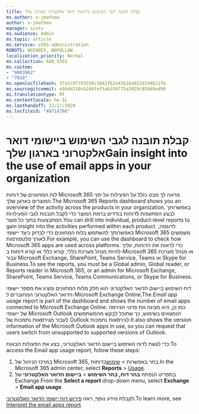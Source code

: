 ```yaml
---
title: קבלת תובנה לגבי השימוש ביישומי דואר אלקטרוני בארגון שלך
ms.author: v-jmathew
author: v-jmathew
manager: scotv
ms.audience: Admin
ms.topic: article
ms.service: o365-administration
ROBOTS: NOINDEX, NOFOLLOW
localization_priority: Normal
ms.collection: Adm_O365
ms.custom:
- "9003962"
- "7018"
ms.openlocfilehash: 37a1c97793558c3842f62e43616a022d194611fb
ms.sourcegitcommit: e56dd310cb2d4fef5ab339775a3929c85b69ed99
ms.translationtype: MT
ms.contentlocale: he-IL
ms.lasthandoff: 12/17/2020
ms.locfileid: "49714786"
---
```

# <a name="gain-insight-into-the-use-of-email-apps-in-your-organization"></a><span data-ttu-id="99451-102">קבלת תובנה לגבי השימוש ביישומי דואר אלקטרוני בארגון שלך</span><span class="sxs-lookup"><span data-stu-id="99451-102">Gain insight into the use of email apps in your organization</span></span>

<span data-ttu-id="99451-103">לוח המחוונים של דוחות Microsoft 365 מראה לך מבט כולל על הפעילות על-פני המוצרים בארגון שלך.</span><span class="sxs-lookup"><span data-stu-id="99451-103">The Microsoft 365 Reports dashboard shows you an overview of the activity across the products in your organization.</span></span> <span data-ttu-id="99451-104">באפשרותך לבצע הסתעפות לדוחות בודדים ברמת המוצר כדי לקבל תובנות לגבי הפעילויות המתבצעות בתוך כל מוצר.</span><span class="sxs-lookup"><span data-stu-id="99451-104">You can drill into individual, product-level reports to gain insight into the activities performed within each product.</span></span> <span data-ttu-id="99451-105">לדוגמה, באפשרותך להשתמש בלוח המחוונים כדי לבדוק כיצד יישומי Microsoft 365 משמשים לאורך פלטפורמות.</span><span class="sxs-lookup"><span data-stu-id="99451-105">For example, you can use the dashboard to check how Microsoft 365 apps are used across platforms.</span></span> <span data-ttu-id="99451-106">כדי לראות את הדוחות, עליך להיות מנהל מערכת כללי, קורא כללי או קורא דוחות ב-Microsoft 365 או מנהל מערכת עבור Microsoft Exchange, SharePoint, Teams Service, Teams או Skype for Business.</span><span class="sxs-lookup"><span data-stu-id="99451-106">To see the reports, you must be a Global admin, Global reader, or Reports reader in Microsoft 365, or an admin for Microsoft Exchange, SharePoint, Teams Service, Teams Communications, or Skype for Business.</span></span>

<span data-ttu-id="99451-107">דוח *השימוש ביישום הדואר האלקטרוני* הוא חלק מלוח המחוונים ומציג את מספר יישומי הדואר האלקטרוני המחוברים ל-Microsoft Exchange Online.</span><span class="sxs-lookup"><span data-stu-id="99451-107">The *Email app usage* report is part of the dashboard and shows the number of email apps connected to Microsoft Exchange Online.</span></span> <span data-ttu-id="99451-108">כמו כן, היא מציגה את פרטי הגירסה של יישומי Microsoft Outlook הנמצאים בשימוש, כך שתוכל לבקש מהמשתמשים לעבור מגירסאות נתמכות של Outlook לגירסאות נתמכות.</span><span class="sxs-lookup"><span data-stu-id="99451-108">It also shows the version information of the Microsoft Outlook apps in use, so you can request that users switch from unsupported to supported versions of Outlook.</span></span>

<span data-ttu-id="99451-109">כדי לגשת לדוח השימוש ביישום הדואר האלקטרוני, בצע את הפעולות הבאות:</span><span class="sxs-lookup"><span data-stu-id="99451-109">To access the Email app usage report, follow these steps:</span></span>

1. <span data-ttu-id="99451-110">במרכז הניהול של Microsoft 365, בחר באפשרות  >  [שימוש](https://go.microsoft.com/fwlink/?linkid=2140342)בדוחות.</span><span class="sxs-lookup"><span data-stu-id="99451-110">In the Microsoft 365 admin center, select **Reports** > [Usage](https://go.microsoft.com/fwlink/?linkid=2140342).</span></span>
2. <span data-ttu-id="99451-111">בתפריט הנפתח **בחר דוח, בחר השימוש**   >  **ביישום הדואר האלקטרוני** של Exchange.</span><span class="sxs-lookup"><span data-stu-id="99451-111">From the **Select a report** drop-down menu, select **Exchange** > **Email app usage**.</span></span>

<span data-ttu-id="99451-112">לקבלת מידע נוסף, ראה [פירוש דוח יישומי הדואר האלקטרוני](https://go.microsoft.com/fwlink/?linkid=2140508).</span><span class="sxs-lookup"><span data-stu-id="99451-112">To learn more, see [Interpret the email apps report](https://go.microsoft.com/fwlink/?linkid=2140508).</span></span>
